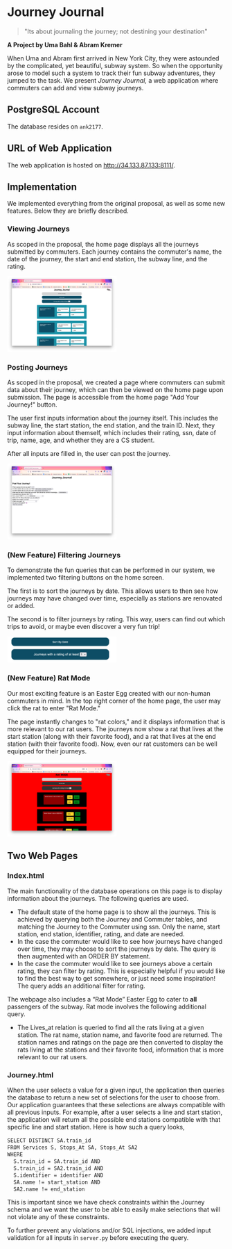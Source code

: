 # Journey Journal
> "Its about journaling the journey; not destining your destination"

**A Project by Uma Bahl & Abram Kremer**

When Uma and Abram first arrived in New York City, they were astounded by the complicated, yet beautiful, subway system. So when the opportunity arose to model such a system to track their fun subway adventures, they jumped to the task. We present *Journey Journal,* a web application where commuters can add and view subway journeys.

## PostgreSQL Account
The database resides on `ank2177`.

## URL of Web Application
The web application is hosted on http://34.133.87.133:8111/.

## Implementation
We implemented everything from the original proposal, as well as some new features. Below they are briefly described.

### Viewing Journeys
As scoped in the proposal, the home page displays all the journeys submitted by commuters. Each journey contains the commuter's name, the date of the journey, the start and end station, the subway line, and the rating.

<img src="https://github.com/ubahl/Journey-Journal/blob/main/static/home_page.png" width=50% height=50%>

### Posting Journeys
As scoped in the proposal, we created a page where commuters can submit data about their journey, which can then be viewed on the home page upon submission. The page is accessible from the home page "Add Your Journey!" button.

The user first inputs information about the journey itself. This includes the subway line, the start station, the end station, and the train ID. Next, they input information about themself, which includes their rating, ssn, date of trip, name, age, and whether they are a CS student.

After all inputs are filled in, the user can post the journey.

<img src="https://github.com/ubahl/Journey-Journal/blob/main/static/post_journey.png" width=50% height=50%>

### (New Feature) Filtering Journeys
To demonstrate the fun queries that can be performed in our system, we implemented two filtering buttons on the home screen.

The first is to sort the journeys by date. This allows users to then see how journeys may have changed over time, especially as stations are renovated or added.

The second is to filter journeys by rating. This way, users can find out which trips to avoid, or maybe even discover a very fun trip!

<img src="https://github.com/ubahl/Journey-Journal/blob/main/static/filter_journey.png" width=50% height=50%>

### (New Feature) Rat Mode
Our most exciting feature is an Easter Egg created with our non-human commuters in mind. In the top right corner of the home page, the user may click the rat to enter "Rat Mode."

The page instantly changes to "rat colors," and it displays information that is more relevant to our rat users. The journeys now show a rat that lives at the start station (along with their favorite food), and a rat that lives at the end station (with their favorite food). Now, even our rat customers can be well equipped for their journeys. 

<img src="https://github.com/ubahl/Journey-Journal/blob/main/static/rat_mode.png" width=50% height=50%>

## Two Web Pages
### Index.html
The main functionality of the database operations on this page is to display information about the journeys. The following queries are used.
* The default state of the home page is to show all the journeys. This is achieved by querying both the Journey and Commuter tables, and matching the Journey to the Commuter using ssn. Only the name, start station, end station, identifier, rating, and date are needed.
* In the case the commuter would like to see how journeys have changed over time, they may choose to sort the journeys by date. The query is then augmented with an ORDER BY statement.
* In the case the commuter would like to see journeys above a certain rating, they can filter by rating. This is especially helpful if you would like to find the best way to get somewhere, or just need some inspiration! The query adds an additional filter for rating.

The webpage also includes a “Rat Mode” Easter Egg to cater to **all** passengers of the subway. Rat mode involves the following additional query.
* The Lives_at relation is queried to find all the rats living at a given station. The rat name, station name, and favorite food are returned. The station names and ratings on the page are then converted to display the rats living at the stations and their favorite food, information that is more relevant to our rat users.


### Journey.html

When the user selects a value for a given input, the application then queries the database to return a new set of selections for the user to choose from. Our application guarantees that these selections are always compatible with all previous inputs. For example, after a user selects a line and start station, the application will return all the possible end stations compatible with that specific line and start station. Here is how such a query looks,

```
SELECT DISTINCT SA.train_id 
FROM Services S, Stops_At SA, Stops_At SA2 
WHERE 
  S.train_id = SA.train_id AND 
  S.train_id = SA2.train_id AND 
  S.identifier = identifier AND 
  SA.name != start_station AND 
  SA2.name != end_station
```

This is important since we have check constraints within the Journey schema and we want the user to be able to easily make selections that will not violate any of these constraints.

To further prevent any violations and/or SQL injections, we added input validation for all inputs in `server.py` before executing the query.
